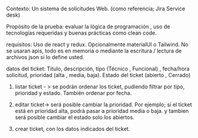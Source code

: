 Contexto: Un sistema de solicitudes Web.  (como referencia;  Jira Service desk)

Propósito de la prueba:  evaluar la lógica de programación , uso de  tecnologías requeridas y buenas prácticas como clean code.

requisitos: Uso de react y redux. Opcionalmente materialUI o Tailwind. No se usaran apis, todo es en memoria o mediante la escritura / lectura de archivos json si lo define usted.

datos del ticket: Titulo, descripción, tipo (Técnico , Funcional) , fecha/hora solicitud, prioridad (alta , media, baja). Estado del ticket (abierto , Cerrado)

1) listar ticket - > se podrán ordenar los ticket, pudiendo filtrar por tipo, prioridad y estado. También ordenar por fecha.

2) editar ticket-> será posible cambiar la prioridad. Por ejemplo; si el ticket está en prioridad alta, podrá pasar a prioridad media o baja. y tambien será posible cambiar el estado solo los abiertos.

3) crear ticket, con los datos indicados del ticket.
